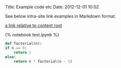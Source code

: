 Title: Example code etc
Date: 2012-12-01 10:02

See below intra-site link examples in Markdown format.

[a link relative to content root]({filename}/article1.md)

{% notebook test.ipynb %}

```python
def factorial(n):
if n == 0:
    return 1
else:
    return n * factorial(n - 1)
```